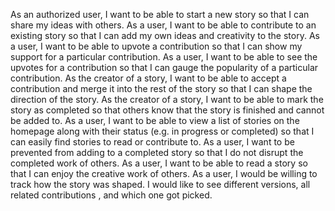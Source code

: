 As an authorized user, I want to be able to start a new story so that I can share my ideas with others.
As a user, I want to be able to contribute to an existing story so that I can add my own ideas and creativity to the story.
As a user, I want to be able to upvote a contribution so that I can show my support for a particular contribution.
As a user, I want to be able to see the upvotes for a contribution so that I can gauge the popularity of a particular contribution.
As the creator of a story, I want to be able to accept a contribution and merge it into the rest of the story so that I can shape the direction of the story.
As the creator of a story, I want to be able to mark the story as completed so that others know that the story is finished and cannot be added to.
As a user, I want to be able to view a list of stories on the homepage along with their status (e.g. in progress or completed) so that I can easily find stories to read or contribute to.
As a user, I want to be prevented from adding to a completed story so that I do not disrupt the completed work of others.
As a user, I want to be able to read a story so that I can enjoy the creative work of others.
As a user, I would be willing to track how the story was shaped. I would like to see different versions, all related contributions , and which one got picked.
